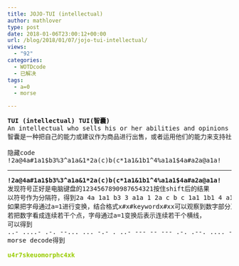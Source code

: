 ```yaml
---
title: JOJO-TUI (intellectual)
author: mathlover
type: post
date: 2018-01-06T23:00:12+00:00
url: /blog/2018/01/07/jojo-tui-intellectual/
views:
  - "92"
categories:
  - WOTDcode
  - 已解决
tags:
  - a=0
  - morse

---
```

<pre><strong>TUI (intellectual) TUI(智囊)
</strong>An intellectual who sells his or her abilities and opinions as a commodity or who uses the abilities to support the dominant ideology of a society.
智囊是一种把自己的能力或建议作为商品进行出售，或者运用他们的能力来支持社会的发展的人。

隐藏code
!2a@4a#1a1$b3%3^a1a&1*2a(c)b(c*1a1&1b1^4%a1a1$4a#a2a@a1a!
<!--more--></pre>

* * *

<pre><strong>!2a@4a#1a1$b3%3^a1a&1*2a(c)b(c*1a1&1b1^4%a1a1$4a#a2a@a1a!
</strong>发现符号正好是电脑键盘的1234567890987654321按住shift后的结果
以符号作为分隔符，得到2a 4a 1a1 b3 3 a1a 1 2a c b c 1a1 1b1 4 a1a1 4a a2a a1a
如果把字母通过a=1进行变换，结合格式x#x#keywordx#xx可以观察到数字部分正好是和为5的组合，因此考虑转换成morse
若把数字看成连续若干个点，字母通过a=1变换后表示连续若干个横线，
可以得到
..- ....- .-. --... ... -.- . ..- --- -- --- .-. .--. .... -.-. ....- -..- -.-
morse decode得到
<strong>
<span style="color: #99cc00;">u4r7skeuomorphc4xk</span>
</strong></pre>